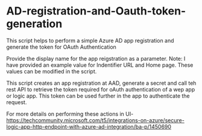# AD-registration-and-Oauth-token-generation
This script helps to perform a simple Azure AD app registration and generate the token for OAuth Authentication

Provide the display name for the app reigstration as a parameter.
Note: I have provided an example value for Indentifier URL and Home page. These values can be modified in the script.



This script creates an app registration at AAD, generate a secret and call teh rest API to retrieve the token required for oAuth authentication of a wep app or logic app.
This token can be used further in the app to authenticate the request.

For more details on performing these actions in UI- https://techcommunity.microsoft.com/t5/integrations-on-azure/secure-logic-app-http-endpoint-with-azure-ad-integration/ba-p/1450690


